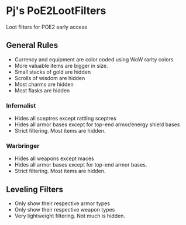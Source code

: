 # Pj's PoE2LootFilters
Loot filters for POE2 early access

## General Rules
- Currency and equipment are color coded using WoW rarity colors
- More valuable items are bigger in size.
- Small stacks of gold are hidden
- Scrolls of wisdom are hidden
- Most charms are hidden
- Most flasks are hidden

### Infernalist
- Hides all sceptres except rattling sceptres
- Hides all armor bases except for top-end armor/energy shield bases
- Strict filtering.  Most items are hidden.

### Warbringer
- Hides all weapons except maces
- Hides all armor bases except for top-end armor bases.
- Strict filtering.  Most items are hidden.

## Leveling Filters
- Only show their respective armor types
- Only show their respective weapon types
- Very lightweight filtering.  Not much is hidden.
